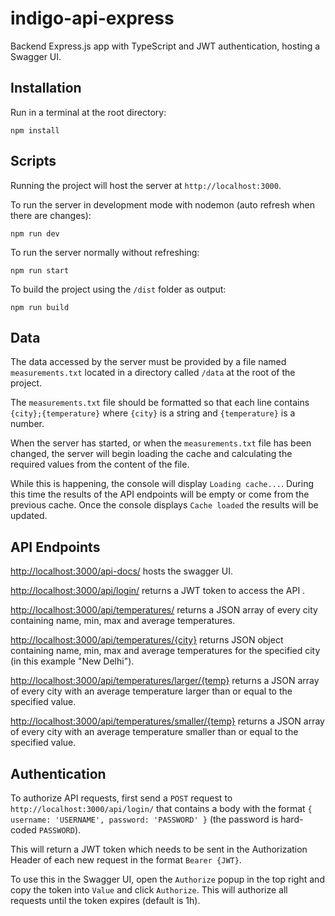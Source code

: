 # indigo-api-express

Backend Express.js app with TypeScript and JWT authentication, hosting a Swagger UI.

## Installation
Run in a terminal at the root directory:
```
npm install
```

## Scripts
Running the project will host the server at `http://localhost:3000`.

To run the server in development mode with nodemon (auto refresh when there are changes):
```
npm run dev
```

To run the server normally without refreshing:
```
npm run start
```

To build the project using the `/dist` folder as output:
```
npm run build
```

## Data
The data accessed by the server must be provided by a file named `measurements.txt` located in a directory called `/data` at the root of the project.

The `measurements.txt` file should be formatted so that each line contains `{city};{temperature}` where `{city}` is a string and `{temperature}` is a number.

When the server has started, or when the `measurements.txt` file has been changed, the server will begin loading the cache and calculating the required values from the content of the file.

While this is happening, the console will display `Loading cache...`. During this time the results of the API endpoints will be empty or come from the previous cache. Once the console displays `Cache loaded` the results will be updated.

## API Endpoints

[http://localhost:3000/api-docs/](http://localhost:3000/api-docs) hosts the swagger UI.

[http://localhost:3000/api/login/](http://localhost:3000/api/login/) returns a JWT token to access the API . 

[http://localhost:3000/api/temperatures/](http://localhost:3000/api/temperatures/) returns a JSON array of every city containing name, min, max and average temperatures.

[http://localhost:3000/api/temperatures/{city}](http://localhost:3000/api/temperatures/New%20Delhi/) returns JSON object containing name, min, max and average temperatures for the specified city (in this example "New Delhi").

[http://localhost:3000/api/temperatures/larger/{temp}](http://localhost:3000/api/temperatures/larger/0) returns a JSON array of every city with an average temperature larger than or equal to the specified value.

[http://localhost:3000/api/temperatures/smaller/{temp}](http://localhost:3000/api/temperatures/smaller/0) returns a JSON array of every city with an average temperature smaller than or equal to the specified value.

## Authentication

To authorize API requests, first send a `POST` request to `http://localhost:3000/api/login/` that contains a body with the format `{ username: 'USERNAME', password: 'PASSWORD' }` (the password is hard-coded `PASSWORD`).

This will return a JWT token which needs to be sent in the Authorization Header of each new request in the format `Bearer {JWT}`.

To use this in the Swagger UI, open the `Authorize` popup in the top right and copy the token into `Value` and click `Authorize`. This will authorize all requests until the token expires (default is 1h).